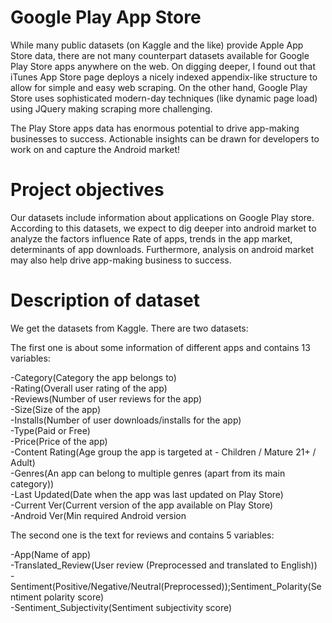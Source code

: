# Google Play App Store
While many public datasets (on Kaggle and the like) provide Apple App Store data, there are not many counterpart datasets available for Google Play Store apps anywhere on the web. On digging deeper, I found out that iTunes App Store page deploys a nicely indexed appendix-like structure to allow for simple and easy web scraping. On the other hand, Google Play Store uses sophisticated modern-day techniques (like dynamic page load) using JQuery making scraping more challenging.

The Play Store apps data has enormous potential to drive app-making businesses to success. Actionable insights can be drawn for developers to work on and capture the Android market!

# Project objectives
Our datasets include information about applications on Google Play store. According to this datasets, we expect to dig deeper into android market to analyze the factors influence Rate of apps, trends in the app market, determinants of app downloads. Furthermore, analysis on android market may also help drive app-making business to success.

# Description of dataset
We get the datasets from Kaggle. There are two datasets:

The first one is about some information of different apps and contains 13 variables:</br>

-Category(Category the app belongs to)</br>
-Rating(Overall user rating of the app)</br>
-Reviews(Number of user reviews for the app)</br>
-Size(Size of the app)</br>
-Installs(Number of user downloads/installs for the app)</br>
-Type(Paid or Free)</br>
-Price(Price of the app)</br>
-Content Rating(Age group the app is targeted at - Children / Mature 21+ / Adult)</br>
-Genres(An app can belong to multiple genres (apart from its main category))</br>
-Last Updated(Date when the app was last updated on Play Store)</br>
-Current Ver(Current version of the app available on Play Store)</br>
-Android Ver(Min required Android version</br>

The second one is the text for reviews and contains 5 variables:

-App(Name of app)</br>
-Translated_Review(User review (Preprocessed and translated to English))</br>
-Sentiment(Positive/Negative/Neutral(Preprocessed));Sentiment_Polarity(Sentiment polarity score)</br>
-Sentiment_Subjectivity(Sentiment subjectivity score)
